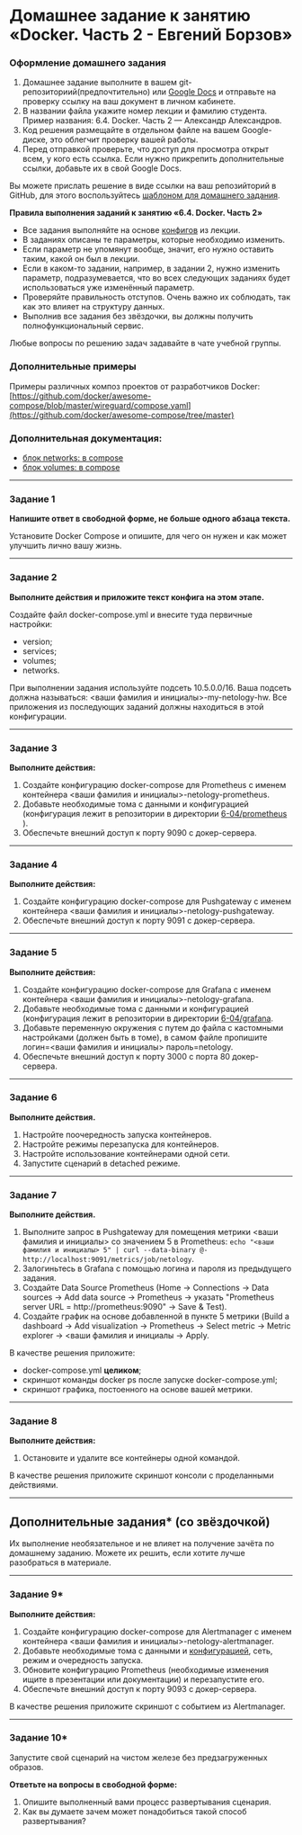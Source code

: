 # Домашнее задание к занятию «Docker. Часть 2 - Евгений Борзов»

### Оформление домашнего задания

1. Домашнее задание выполните в вашем git-репозиториий(предпочтительно) или [Google Docs](https://docs.google.com/) и отправьте на проверку ссылку на ваш документ в личном кабинете.  
1. В названии файла укажите номер лекции и фамилию студента. Пример названия: 6.4. Docker. Часть 2 — Александр Александров.
2. Код решения размещайте в отдельном файле на вашем Google-диске, это облегчит проверку вашей работы.
3. Перед отправкой проверьте, что доступ для просмотра открыт всем, у кого есть ссылка. Если нужно прикрепить дополнительные ссылки, добавьте их в свой Google Docs.

Вы можете прислать решение в виде ссылки на ваш репозийторий в GitHub, для этого воспользуйтесь [шаблоном для домашнего задания](https://github.com/netology-code/sys-pattern-homework).

**Правила выполнения заданий к занятию «6.4. Docker. Часть 2»**

- Все задания выполняйте на основе [конфигов](https://github.com/netology-code/sdvps-homeworks/tree/main/lecture_demos/6-04) из лекции. 
- В заданиях описаны те параметры, которые необходимо изменить. 
- Если параметр не упомянут вообще, значит, его нужно оставить таким, какой он был в лекции. 
- Если в каком-то задании, например, в задании 2, нужно изменить параметр, подразумевается, что во всех следующих заданиях будет использоваться уже изменённый параметр.
- Проверяйте правильность отступов. Очень важно их соблюдать, так как это влияет на структуру данных.
- Выполнив все задания без звёздочки, вы должны получить полнофункциональный сервис.

Любые вопросы по решению задач задавайте в чате учебной группы.

### Дополнительные примеры
Примеры различных композ проектов от разработчиков Docker: [https://github.com/docker/awesome-compose/blob/master/wireguard/compose.yaml](https://github.com/docker/awesome-compose/tree/master)

### Дополнительная документация:
  - [блок networks: в compose](https://docs.docker.com/compose/compose-file/06-networks/)
  - [блок volumes: в compose](https://docs.docker.com/compose/compose-file/07-volumes/)


---

### Задание 1

**Напишите ответ в свободной форме, не больше одного абзаца текста.**

Установите Docker Compose и опишите, для чего он нужен и как может улучшить лично вашу жизнь.

---

### Задание 2 

**Выполните действия и приложите текст конфига на этом этапе.** 

Создайте файл docker-compose.yml и внесите туда первичные настройки: 

 * version;
 * services;
 * volumes;
 * networks.

При выполнении задания используйте подсеть 10.5.0.0/16.
Ваша подсеть должна называться: <ваши фамилия и инициалы>-my-netology-hw.
Все приложения из последующих заданий должны находиться в этой конфигурации.

---

### Задание 3 

**Выполните действия:** 

1. Создайте конфигурацию docker-compose для Prometheus с именем контейнера <ваши фамилия и инициалы>-netology-prometheus. 
2. Добавьте необходимые тома с данными и конфигурацией (конфигурация лежит в репозитории в директории [6-04/prometheus](https://github.com/netology-code/sdvps-homeworks/tree/main/lecture_demos/6-04/prometheus) ).
3. Обеспечьте внешний доступ к порту 9090 c докер-сервера.

---

### Задание 4 

**Выполните действия:**

1. Создайте конфигурацию docker-compose для Pushgateway с именем контейнера <ваши фамилия и инициалы>-netology-pushgateway. 
2. Обеспечьте внешний доступ к порту 9091 c докер-сервера.

---

### Задание 5 

**Выполните действия:** 

1. Создайте конфигурацию docker-compose для Grafana с именем контейнера <ваши фамилия и инициалы>-netology-grafana. 
2. Добавьте необходимые тома с данными и конфигурацией (конфигурация лежит в репозитории в директории [6-04/grafana](https://github.com/netology-code/sdvps-homeworks/blob/main/lecture_demos/6-04/grafana/custom.ini).
3. Добавьте переменную окружения с путем до файла с кастомными настройками (должен быть в томе), в самом файле пропишите логин=<ваши фамилия и инициалы> пароль=netology.
4. Обеспечьте внешний доступ к порту 3000 c порта 80 докер-сервера.

---

### Задание 6 

**Выполните действия.**

1. Настройте поочередность запуска контейнеров.
2. Настройте режимы перезапуска для контейнеров.
3. Настройте использование контейнерами одной сети.
5. Запустите сценарий в detached режиме.

---

### Задание 7 

**Выполните действия.**
1. Выполните запрос в Pushgateway для помещения метрики <ваши фамилия и инициалы> со значением 5 в Prometheus: ```echo "<ваши фамилия и инициалы> 5" | curl --data-binary @- http://localhost:9091/metrics/job/netology```.
2. Залогиньтесь в Grafana с помощью логина и пароля из предыдущего задания.
3. Cоздайте Data Source Prometheus (Home -> Connections -> Data sources -> Add data source -> Prometheus -> указать "Prometheus server URL = http://prometheus:9090" -> Save & Test).
4. Создайте график на основе добавленной в пункте 5 метрики (Build a dashboard -> Add visualization -> Prometheus -> Select metric -> Metric explorer -> <ваши фамилия и инициалы -> Apply.

В качестве решения приложите:

* docker-compose.yml **целиком**;
* скриншот команды docker ps после запуске docker-compose.yml;
* скриншот графика, постоенного на основе вашей метрики.

---

### Задание 8

**Выполните действия:** 

1. Остановите и удалите все контейнеры одной командой.

В качестве решения приложите скриншот консоли с проделанными действиями.

---

## Дополнительные задания* (со звёздочкой)

Их выполнение необязательное и не влияет на получение зачёта по домашнему заданию. Можете их решить, если хотите лучше разобраться в материале.

---

### Задание 9* 

**Выполните действия:** 

1. Создайте конфигурацию docker-compose для Alertmanager с именем контейнера <ваши фамилия и инициалы>-netology-alertmanager. 
2. Добавьте необходимые тома с данными и [конфигурацией](https://github.com/netology-code/sdvps-homeworks/tree/main/6-04/alertmanager), сеть, режим и очередность запуска.
3. Обновите конфигурацию Prometheus (необходимые изменения ищите в презентации или документации) и перезапустите его. 
4. Обеспечьте внешний доступ к порту 9093 c докер-сервера.

В качестве решения приложите скриншот с событием из Alertmanager.

---

### Задание 10* 

Запустите свой сценарий на чистом железе без предзагруженных образов.

**Ответьте на вопросы в свободной форме:**

1. Опишите выполненный вами процесс развертывания сценария.
2. Как вы думаете зачем может понадобиться такой способ развертывания?
